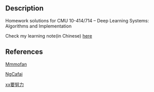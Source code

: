 ## Description

Homework solutions for CMU 10-414/714 – Deep Learning Systems: Algorithms and Implementation

Check my learning note(in Chinese) [here](https://www.mtx72.cc/tech/dlsys-note/)

## References

[Mmmofan](https://github.com/Mmmofan/dlsyscourse-hw)

[NgCafai](https://github.com/NgCafai/DeepLearningSystem)

[xx要努力](https://www.zhihu.com/column/c_1582462878204063744)
